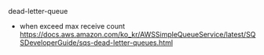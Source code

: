 dead-letter-queue
- when exceed max receive count
https://docs.aws.amazon.com/ko_kr/AWSSimpleQueueService/latest/SQSDeveloperGuide/sqs-dead-letter-queues.html
